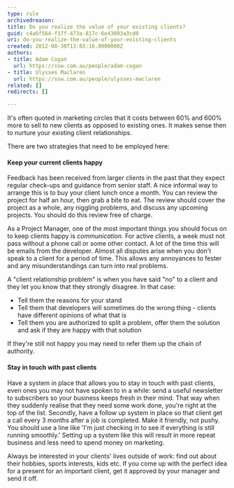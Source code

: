 ```yaml
---
type: rule
archivedreason: 
title: Do you realize the value of your existing clients?
guid: c4a6f564-f37f-473a-817c-6e43093a3cd0
uri: do-you-realize-the-value-of-your-existing-clients
created: 2012-08-30T13:03:16.0000000Z
authors:
- title: Adam Cogan
  url: https://ssw.com.au/people/adam-cogan
- title: Ulysses Maclaren
  url: https://ssw.com.au/people/ulysses-maclaren
related: []
redirects: []

---
```


It's often quoted in marketing circles that it costs between 60% and 600% more to                     sell to new clients as opposed to existing ones. It makes sense then to nurture                     your existing client relationships.

<!--endintro-->

There are two strategies that need to be employed here:

#### Keep your current clients happy

Feedback has been received from larger clients in the past that they expect regular                     check-ups and guidance from senior staff. A nice informal way to arrange this is                     to buy your client lunch once a month. You can review the project for half an hour,                     then grab a bite to eat. The review should cover the project as a whole, any niggling                     problems, and discuss any upcoming projects. You should do this review free of charge.

As a Project Manager, one of the most important things you should focus on to keep                     clients happy is *communication*. For active clients, a week must not pass                     without a phone call or some other contact. A lot of the time this will be emails                     from the developer. Almost all disputes arise when you don't speak to a client for                     a period of time. This allows any annoyances to fester and any misunderstandings                     can turn into real problems.

A "client relationship problem" is when you have said "no" to                     a client and they let you know that they strongly disagree. In that case:

* Tell them the reasons for your stand
* Tell them that developers will sometimes do the wrong thing - clients have different
                        opinions of what that is
* Tell them you are authorized to split a problem, offer them the solution and ask if they
                        are happy with that solution


If they're still not happy you may need to refer them up the chain of authority.

#### Stay in touch with past clients

Have a system in place that allows you to stay in touch with past clients,                     even ones you may not have spoken to in a while: send a useful newsletter                     to subscribers so your business keeps fresh in their mind. That way when they suddenly                     realise that they need some work done, you're right at the top of the list. Secondly,                     have a follow up system in place so that client get a call every 3 months                     after a job is completed. Make it friendly, not pushy.                     You should use a line like 'I'm just checking in to see if everything is still running                     smoothly.' Setting up a system like this will result in more repeat business and                     less need to spend money on marketing.

Always be interested in your clients' lives outside of work: find out about their hobbies, sports interests,                      kids etc. If you come up with the perfect idea for a present for an important client, get it approved by                      your manager and send it off.
